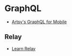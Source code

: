 # GraphQL

* [Artsy's GraphQL for Mobile](https://artsy.github.io/blog/2016/06/19/graphql-for-mobile/)

## Relay

* [Learn Relay](https://www.learnrelay.org/)